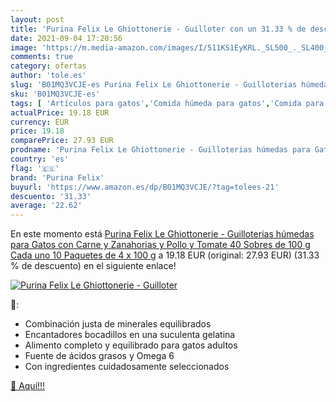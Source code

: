 ```yaml
---
layout: post
title: 'Purina Felix Le Ghiottonerie - Guilloter con un 31.33 % de descuento'
date: 2021-09-04 17:20:56
image: 'https://m.media-amazon.com/images/I/511KS1EyKRL._SL500_._SL400_.jpg'
comments: true
category: ofertas
author: 'tole.es'
slug: 'B01MQ3VCJE-es Purina Felix Le Ghiottonerie - Guilloterias húmedas para...'
sku: 'B01MQ3VCJE-es'
tags: [ 'Artículos para gatos','Comida húmeda para gatos','Comida para gatos','Productos para mascotas','purina','purina felix','zanahorias', ]
actualPrice: 19.18 EUR
currency: EUR
price: 19.18
comparePrice: 27.93 EUR
prodname: 'Purina Felix Le Ghiottonerie - Guilloterias húmedas para Gatos con Carne y Zanahorias y Pollo y Tomate  40 Sobres de 100 g Cada uno  10 Paquetes de 4 x 100 g'
country: 'es'
flag: '🇪🇸'
brand: 'Purina Felix'
buyurl: 'https://www.amazon.es/dp/B01MQ3VCJE/?tag=tolees-21'
descuento: '31.33'
average: '22.62'
---
```


En este momento está [Purina Felix Le Ghiottonerie - Guilloterias húmedas para Gatos con Carne y Zanahorias y Pollo y Tomate  40 Sobres de 100 g Cada uno  10 Paquetes de 4 x 100 g](https://www.amazon.es/dp/B01MQ3VCJE/?tag=tolees-21) a 19.18 EUR (original: 27.93 EUR) (31.33 %  de descuento) en el siguiente enlace!

[![Purina Felix Le Ghiottonerie - Guilloter](https://m.media-amazon.com/images/I/511KS1EyKRL._SL500_._SL400_.jpg)](https://www.amazon.es/dp/B01MQ3VCJE/?tag=tolees-21)

🔎:

- Combinación justa de minerales equilibrados
- Encantadores bocadillos en una suculenta gelatina
- Alimento completo y equilibrado para gatos adultos
- Fuente de ácidos grasos y Omega 6
- Con ingredientes cuidadosamente seleccionados

[🛒 Aquí!!!](https://www.amazon.es/dp/B01MQ3VCJE/?tag=tolees-21)
